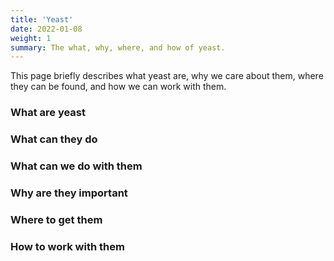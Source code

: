 ```yaml
---
title: 'Yeast'
date: 2022-01-08
weight: 1
summary: The what, why, where, and how of yeast.
---
```


This page briefly describes what yeast are, why we care about them, where
they can be found, and how we can work with them.

### What are yeast


### What can they do


### What can we do with them


### Why are they important


### Where to get them


### How to work with them

